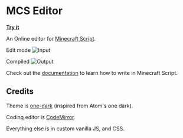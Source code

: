 # MCS Editor
**[Try it](https://pandawanfr.github.io/MCSEditor/)**

An Online editor for [Minecraft Script](https://github.com/PandawanFr/mcs).

Edit mode
![Input](http://i.imgur.com/lQ3vc1H.png)

Compiled
![Output](http://i.imgur.com/bQchye4.png)

Check out the [documentation](https://github.com/PandawanFr/mcs/wiki) to learn how to write in Minecraft Script.


## Credits

Theme is [one-dark](https://github.com/Aerobird98/codemirror-one-dark-theme) (inspired from Atom's one dark).

Coding editor is [CodeMirror](https://codemirror.net/).

Everything else is in custom vanilla JS, and CSS.
